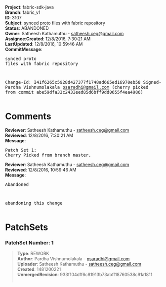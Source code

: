 <strong>Project</strong>: fabric-sdk-java</br><strong>Branch</strong>: fabric_v1<br><strong>ID</strong>: 3107<br><strong>Subject</strong>: synced proto files with fabric repository<br><strong>Status</strong>: ABANDONED<br><strong>Owner</strong>: Satheesh Kathamuthu - satheesh.ceg@gmail.com<br><strong>Assignee</strong>:<strong>Created</strong>: 12/8/2016, 7:30:21 AM<br><strong>LastUpdated</strong>: 12/8/2016, 10:59:46 AM<br><strong>CommitMessage</strong>:<br><pre>synced proto files with fabric repository

Change-Id: I41f6265c5928d427377f1748ad665ed16970eb58
Signed-off-by: Pardha Vishnumolakala <psaradhi@gmail.com>
(cherry picked from commit abe59dfa33c2433eed85d6bff9dd0655f4ea4986)
</pre><h1>Comments</h1><strong>Reviewer</strong>: Satheesh Kathamuthu - satheesh.ceg@gmail.com<br><strong>Reviewed</strong>: 12/8/2016, 7:30:21 AM<br><strong>Message</strong>: <pre>Patch Set 1: Cherry Picked from branch master.</pre><strong>Reviewer</strong>: Satheesh Kathamuthu - satheesh.ceg@gmail.com<br><strong>Reviewed</strong>: 12/8/2016, 10:59:46 AM<br><strong>Message</strong>: <pre>Abandoned

abandoning this change</pre><h1>PatchSets</h1><h3>PatchSet Number: 1</h3><blockquote><strong>Type</strong>: REWORK<br><strong>Author</strong>: Pardha Vishnumolakala - psaradhi@gmail.com<br><strong>Uploader</strong>: Satheesh Kathamuthu - satheesh.ceg@gmail.com<br><strong>Created</strong>: 1481200221<br><strong>UnmergedRevision</strong>: 933f104dff6c81913b73abff18760538c91a181f<br><br></blockquote>